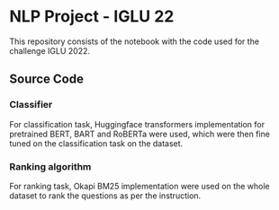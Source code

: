 # NLP Project - IGLU 22

This repository consists of the notebook with the code used for the challenge IGLU 2022.

## Source Code

### Classifier
For classification task, Huggingface transformers implementation for pretrained BERT, BART and RoBERTa were used, which were then fine tuned on the classification task on the dataset.

### Ranking algorithm
For ranking task, Okapi BM25 implementation were used on the whole dataset to rank the questions as per the instruction.

